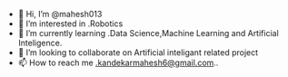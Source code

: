 - 👋 Hi, I’m @mahesh013
- 👀 I’m interested in .Robotics
- 🌱 I’m currently learning .Data Science,Machine Learning and Artificial Inteligence.
- 💞️ I’m looking to collaborate on Artificial inteligant related project
- 📫 How to reach me .kandekarmahesh6@gmail.com..

<!---
mahesh013/mahesh013 is a ✨ special ✨ repository because its `README.md` (this file) appears on your GitHub profile.
You can click the Preview link to take a look at your changes.
--->
